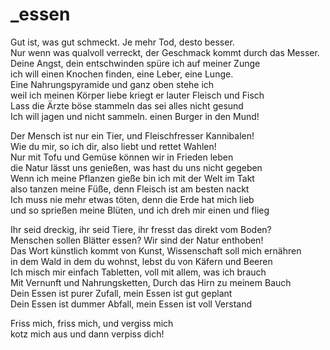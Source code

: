 # _essen

Gut ist, was gut schmeckt. Je mehr Tod, desto besser.  
Nur wenn was qualvoll verreckt, der Geschmack kommt durch das Messer.  
Deine Angst, dein entschwinden spüre ich auf meiner Zunge  
ich will einen Knochen finden, eine Leber, eine Lunge.  
Eine Nahrungspyramide und ganz oben stehe ich  
weil ich meinen Körper liebe kriegt er lauter Fleisch und Fisch  
Lass die Ärzte böse stammeln das sei alles nicht gesund  
Ich will jagen und nicht sammeln. einen Burger in den Mund!

Der Mensch ist nur ein Tier, und Fleischfresser Kannibalen!  
Wie du mir, so ich dir, also liebt und rettet Wahlen!  
Nur mit Tofu und Gemüse können wir in Frieden leben  
die Natur lässt uns genießen, was hast du uns nicht gegeben  
Wenn ich meine Pflanzen gieße bin ich mit der Welt im Takt  
also tanzen meine Füße, denn Fleisch ist am besten nackt  
Ich muss nie mehr etwas töten, denn die Erde hat mich lieb   
und so sprießen meine Blüten, und ich dreh mir einen und flieg

Ihr seid dreckig, ihr seid Tiere, ihr fresst das direkt vom Boden?  
Menschen sollen Blätter essen? Wir sind der Natur enthoben!  
Das Wort künstlich kommt von Kunst, Wissenschaft soll mich ernähren  
in dem Wald in dem du wohnst, lebst du von Käfern und Beeren  
Ich misch mir einfach Tabletten, voll mit allem, was ich brauch  
Mit Vernunft und Nahrungsketten, Durch das Hirn zu meinem Bauch  
Dein Essen ist purer Zufall, mein Essen ist gut geplant  
Dein Essen ist dummer Abfall, mein Essen ist voll Verstand

Friss mich, friss mich, und vergiss mich  
kotz mich aus und dann verpiss dich!
